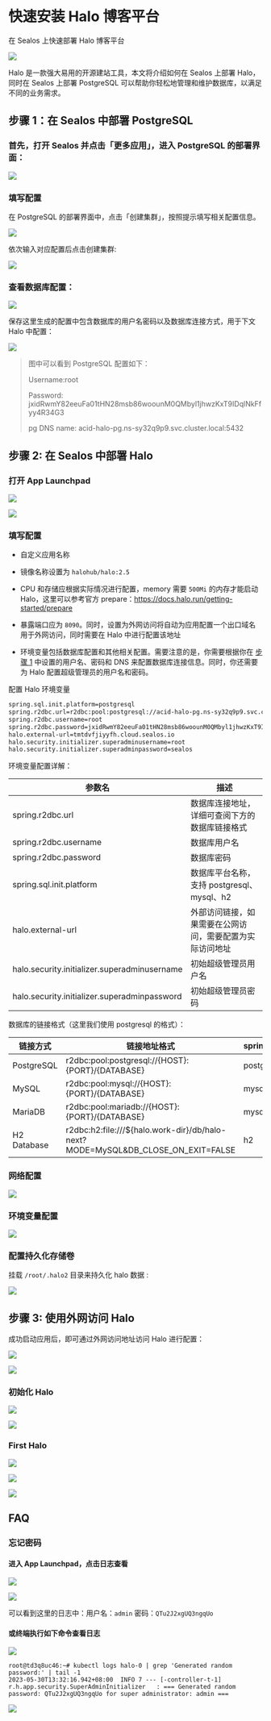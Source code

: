 # 快速安装 Halo 博客平台

在 Sealos 上快速部署 Halo 博客平台

![](./images/img-1.png)

Halo 是一款强大易用的开源建站工具，本文将介绍如何在 Sealos 上部署 Halo，同时在 Sealos 上部署 PostgreSQL 可以帮助你轻松地管理和维护数据库，以满足不同的业务需求。

## 步骤 1：在 Sealos 中部署 PostgreSQL

### 首先，打开 Sealos 并点击「更多应用」，进入 PostgreSQL 的部署界面：

![](./images/img-2.png)

### 填写配置

在 PostgreSQL 的部署界面中，点击「创建集群」，按照提示填写相关配置信息。

![](./images/img-3.png)

依次输入对应配置后点击创建集群:

![](./images/img-4.png)

### 查看数据库配置：

![](./images/img-5.png)

保存这里生成的配置中包含数据库的用户名密码以及数据库连接方式，用于下文 Halo 中配置：

![](./images/img-6.png)

> 图中可以看到 PostgreSQL 配置如下：
>
> Username:root
>
> Password: jxidRwmY82eeuFa01tHN28msb86woounM0QMbyl1jhwzKxT9IDqlNkFfyy4R34G3 
>
> pg DNS name: acid-halo-pg.ns-sy32q9p9.svc.cluster.local:5432

## **步骤 2: 在 Sealos 中部署 Halo**

### **打开 App Launchpad**

![](./images/img-7.png)

![](./images/img-8.png)

### 填写配置

- 自定义应用名称

- 镜像名称设置为 `halohub/halo:2.5`

- CPU 和存储应根据实际情况进行配置，memory 需要 `500Mi` 的内存才能启动 Halo，这里可以参考官方 prepare：https://docs.halo.run/getting-started/prepare

- 暴露端口应为 `8090`。同时，设置为外网访问将自动为应用配置一个出口域名用于外网访问，同时需要在 Halo 中进行配置该地址

- 环境变量包括数据库配置和其他相关配置。需要注意的是，你需要根据你在 [步骤 1](#1) 中设置的用户名、密码和 DNS 来配置数据库连接信息。同时，你还需要为 Halo 配置超级管理员的用户名和密码。

配置 Halo 环境变量

```Bash
spring.sql.init.platform=postgresql
spring.r2dbc.url=r2dbc:pool:postgresql://acid-halo-pg.ns-sy32q9p9.svc.cluster.local:5432/halo
spring.r2dbc.username=root
spring.r2dbc.password=jxidRwmY82eeuFa01tHN28msb86woounM0QMbyl1jhwzKxT9IDqlNkFfyy4R34G3
halo.external-url=tmtdvfjiyyfh.cloud.sealos.io
halo.security.initializer.superadminusername=root
halo.security.initializer.superadminpassword=sealos
```

环境变量配置详解：

| 参数名                                       | 描述                                                     |
| -------------------------------------------- | -------------------------------------------------------- |
| spring.r2dbc.url                             | 数据库连接地址，详细可查阅下方的 数据库链接格式          |
| spring.r2dbc.username                        | 数据库用户名                                             |
| spring.r2dbc.password                        | 数据库密码                                               |
| spring.sql.init.platform                     | 数据库平台名称，支持 postgresql、mysql、h2               |
| halo.external-url                            | 外部访问链接，如果需要在公网访问，需要配置为实际访问地址 |
| halo.security.initializer.superadminusername | 初始超级管理员用户名                                     |
| halo.security.initializer.superadminpassword | 初始超级管理员密码                                       |

数据库的链接格式（这里我们使用 postgresql 的格式）：

| 链接方式    | 链接地址格式                                                 | spring.sql.init.platform |
| ----------- | ------------------------------------------------------------ | ------------------------ |
| PostgreSQL  | r2dbc:pool:postgresql://{HOST}:{PORT}/{DATABASE}             | postgresql               |
| MySQL       | r2dbc:pool:mysql://{HOST}:{PORT}/{DATABASE}                  | mysql                    |
| MariaDB     | r2dbc:pool:mariadb://{HOST}:{PORT}/{DATABASE}                | mysql                    |
| H2 Database | r2dbc:h2:file:///${halo.work-dir}/db/halo-next?MODE=MySQL&DB_CLOSE_ON_EXIT=FALSE | h2                       |

### 网络配置

![](./images/img-9.png)

### 环境变量配置

![](./images/img-10.png)

### **配置持久化存储卷**

挂载 `/root/.halo2` 目录来持久化 halo 数据 :

![](./images/img-11.png)

## 步骤 3: 使用外网访问 Halo

成功启动应用后，即可通过外网访问地址访问 Halo 进行配置：

![](./images/img-12.png)

![](./images/img-13.png)

### **初始化 Halo**

![](./images/img-14.png)

![](./images/img-15.png)

### **First Halo**

![](./images/img-16.png)

![](./images/img-17.png)

![](./images/img-18.png)

## FAQ

### 忘记密码

#### 进入 App Launchpad，点击日志查看

![](./images/img-19.png)

![](./images/img-20.png)

可以看到这里的日志中：用户名：`admin`    密码：`QTu2J2xgUQ3ngqUo`

#### 或终端执行如下命令查看日志

![](./images/img-21.png)

```
root@td3q8uc46:~# kubectl logs halo-0 | grep 'Generated random password:' | tail -1
2023-05-30T13:32:16.942+08:00  INFO 7 --- [-controller-t-1] r.h.app.security.SuperAdminInitializer   : === Generated random password: QTu2J2xgUQ3ngqUo for super administrator: admin ===
```

![](./images/img-22.png)